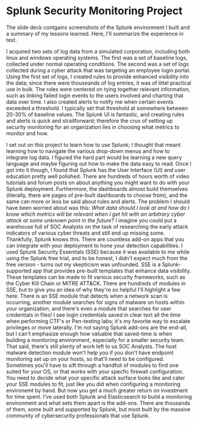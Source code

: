 <h1>Splunk Security Monitoring Project</h1>

<p>The slide deck contgains screenshots of the Splunk environment I built and a summary of my lessons learned. Here, I'll summarize the experience in text.</p>

<p>I acquired two sets of log data from a simulated corporation, including both linux and windows operating systems. The first was a set of baseline logs, collected under normal operating conditions. The second was a set of logs collected during a cyber attack that was targeting an employee login portal. Using the first set of logs, I created rules to provide enhanced visibility into the data; since there were thouseands of log entries, it was of littel practical use in bulk. The rules were centered on tying together relevant information, such as linking failed login events to the users involved and charting that data over time. I also created alerts to notify me when certain events exceeded a threshold. I typically set that threshold at somewhere between 20-30% of baseline values. The Splunk UI is fantastic, and creating rules and alerts is quick and straitforward; therefore the crux of setting up security monitoring for an organization lies in choosing what metrics to monitor and how. 

<p>I set out on this project to learn how to use Splunk; I thought that meant learning how to navigate the various drop-down menus and how to integrate log data. I figured the hard part would be learning a new query language and maybe figuring out how to make the data easy to read. Once I got into it though, I found that Splunk has the User Interface (UI) and user education pretty well polished. There are hundreds of hours worth of video tutorials and forum posts on about anything you might want to do with your Splunk deployment. Furthermore, the dashboards almost build themselves (literally, there are pages of pre-built dashboards to choose from), and the same can more or less be said about rules and alerts. The problem I should have been worried about was this: <em>What data should I look at and how do I know which metrics will be relevant when I get hit with an arbitrary cyber attack at some unknown point in the future?</em> I imagine you could put a warehouse full of SOC Analysts on the task of researching the early attack indicators of various cyber threats and still end up missing some. Thankfully, Splunk knows this. There are countless add-on apps that you can integrate with your deployment to hone your detection capabilities. I used Splunk Security Essentials (SSE) because it was available to me while using the Splunk free trial, and to be honest, I didn't expect much from the free version - turns out my skepticism was unfounded. SSE is a Splunk-supported app that provides pre-built templates that enhance data visibility. These templates can be made to fit various security frameworks, such as the Cyber Kill Chain or MITRE ATT&CK. There are hundreds of modules in SSE, but to give you an idea of why they're so helpful I'll highlight a few here. There is an SSE module that detects when a network scan is occurring, another module searches for signs of malware on hosts within your organization, and there's even a module that searches for user credentials in files! I see login credentials saved in clear text all the time when performing CTF's or Pen-testing labs; it's my favorite way to escalate privileges or move laterally. I'm not saying Splunk add-ons are the end-all, but I can't emphasize enough how valuable that saved-time is when building a monitoring environment, especially for a smaller security team. That said, there's still plenty of work left to us SOC Analysts. The host malware detection module won't help you if you don't have endpoint monitoring set up on your hosts, so that'll need to be configured. Sometimes you'll have to sift through a handfull of modules to find one suited for your OS, or that works with your specfic firewall configuration. You need to decide what your specific attack surface looks like and cater your SSE modules to fit, just like you did when configuring a monitoring environemt by hand. But now you get a much greater return on investment for time spent. I've used both Splunk and Elasticsearch to build a monitoring environment and what sets them apart is the add-ons. There are thousands of them, some built and supported by Splunk, but most built by the massive community of cybersecurity professionals that use Splunk.</p>
